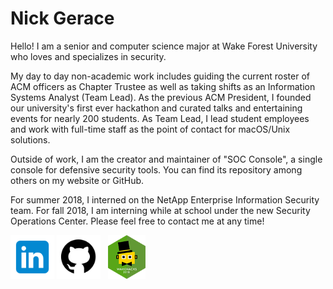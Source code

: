 # Nick Gerace

Hello! I am a senior and computer science major at Wake Forest University who loves and specializes in security.

My day to day non-academic work includes guiding the current roster of ACM officers as Chapter Trustee as well as taking shifts as an Information Systems Analyst (Team Lead). As the previous ACM President, I founded our university's first ever hackathon and curated talks and entertaining events for nearly 200 students. As Team Lead, I lead student employees and work with full-time staff as the point of contact for macOS/Unix solutions.

Outside of work, I am the creator and maintainer of "SOC Console", a single console for defensive security tools. You can find its repository among others on my website or GitHub.

For summer 2018, I interned on the NetApp Enterprise Information Security team. For fall 2018, I am interning while at school under the new Security Operations Center. Please feel free to contact me at any time!

[<img src="linkedin.png" alt="linkedin" style="width: 70px;"/>](https://linkedin.com/in/nickgerace)
[<img src="github.png" alt="github" style="width: 70px;"/>](https://github.com/nickgerace)
&nbsp;
[<img src="wakehackslogo.png" alt="wakehackslogo" style="height: 70px;"/>](https://acm.cs.wfu.edu)
